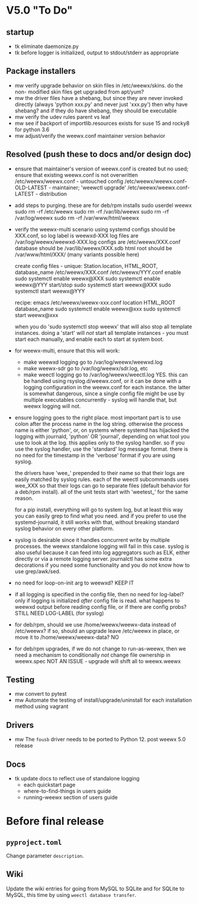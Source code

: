 # V5.0 "To Do"

## startup

- tk eliminate daemonize.py
- tk before logger is initialized, output to stdout/stderr as appropriate

## Package installers

- mw verify upgrade behavior on skin files in /etc/weewx/skins.  do the non-
    modified skin files get upgraded from apt/yum?
- mw the driver files have a shebang, but since they are never invoked directly
    (always 'python xxx.py' and never just 'xxx.py') then why have shebang?
    and if they do have shebang, they should be executable
- mw verify the udev rules parent vs leaf
- mw see if backport of importlib.resources exists for suse 15 and rocky8 for python 3.6
- mw adjust/verify the weewx.conf maintainer version behavior

## Resolved (push these to docs and/or design doc)

- ensure that maintainer's version of weewx.conf is created but no used; ensure
    that existing weewx.conf is not overwritten
    /etc/weewx/weewx.conf - untouched config
    /etc/weewx/weewx.conf-OLD-LATEST - maintainer; 'weewctl upgrade'
    /etc/weewx/weewx.conf-LATEST - distribution

- add steps to purging.  these are for deb/rpm installs
    sudo userdel weewx
    sudo rm -rf /etc/weewx
    sudo rm -rf /var/lib/weewx
    sudo rm -rf /var/log/weewx
    sudo rm -rf /var/www/html/weewx

- verify the weewx-multi scenario using systemd
    configs should be XXX.conf, so log label is weewxd-XXX
      log files are /var/log/weewx/weewxd-XXX.log
      configs are /etc/weewx/XXX.conf
      database should be /var/lib/weewx/XXX.sdb
      html root should be /var/www/html/XXX/ (many variants possible here)

    create config files - unique: Station.location, HTML_ROOT, database_name
      /etc/weewx/XXX.conf
      /etc/weewx/YYY.conf
    enable
      sudo systemctl enable weewx@XXX
      sudo systemctl enable weewx@YYY
    start/stop
      sudo systemctl start weewx@XXX
      sudo systemctl start weewx@YYY

    recipe:
    emacs /etc/weewx/weewx-xxx.conf
       location
       HTML_ROOT
       database_name
    sudo systemctl enable weewx@xxx
    sudo systemctl start weewx@xxx

    when you do 'sudo systemctl stop weewx' that will also stop all template
    instances.  doing a 'start' will *not* start all template instances - you
    must start each manually, and enable each to start at system boot.

- for weewx-multi, ensure that this will work:
    - make weewxd logging go to /var/log/weewx/weewxd.log
    - make weewx-sdr go to /var/log/weewx/sdr.log, etc
    - make weectl logging go to /var/log/weewx/weectl.log 
  YES. this can be handled using rsyslog.d/weewx.conf, or it can be done with
  a logging configuration in the weewx.conf for each instance.  the latter is
  somewhat dangerous, since a single config file might be use by multiple
  executables concurrently - syslog will handle that, but weewx logging will
  not.
  
- ensure logging goes to the right place.  most important part is to use colon
    after the process name in the log string.  otherwise the process name is
    either 'python', or, on systems where systemd has hijacked the logging with
    journald, 'python' OR 'journal', depending on what tool you use to look at
    the log.  this applies only to the syslog handler.  so if you use the
    syslog handler, use the 'standard' log message format.  there is no need
    for the timestamp in the 'verbose' format if you are using syslog.

    the drivers have 'wee_' prepended to their name so that their logs are
    easily matched by syslog rules.  each of the weectl subcommands uses
    wee_XXX so that their logs can go to separate files (default behavior
    for a deb/rpm install).  all of the unit tests start with 'weetest_' for
    the same reason.

    for a pip install, everything will go to system log, but at least this way
    you can easily grep to find what you need.  and if you prefer to use the
    systemd-journald, it still works with that, without breaking standard
    syslog behavior on every other platform.

- syslog is desirable since it handles concurrent write by multiple processes.
    the weewx standalone logging will fail in this case.  syslog is also useful
    because it can feed into log aggregators such as ELK, either directly or
    via a remote logging server.  journalctl has some extra decorations if
    you need some functionality and you do not know how to use grep/awk/sed.

- no need for loop-on-init arg to weewxd?
   KEEP IT

- if all logging is specified in the config file, then no need for log-label?
   only if logging is initialized *after* config file is read.  what happens
   to weewxd output before reading config file, or if there are config probs?
   STILL NEED LOG-LABEL (for syslog)

- for deb/rpm, should we use /home/weewx/weewx-data instead of /etc/weewx?
   if so, should an upgrade leave /etc/weewx in place, or move it to
   /home/weewx/weewx-data?
   NO

- for deb/rpm upgrades, if we do not change to run-as-weewx, then we need
   a mechanism to conditionally *not* change file ownership in weewx.spec
   NOT AN ISSUE - upgrade will shift all to weewx.weewx

## Testing

- mw convert to pytest
- mw Automate the testing of install/upgrade/uninstall for each installation
method using vagrant


## Drivers

- mw The `fousb` driver needs to be ported to Python 12.  post weewx 5.0 release


## Docs

- tk update docs to reflect use of standalone logging
  - each quickstart page
  - where-to-find-things in users guide
  - running-weewx section of users guide



# Before final release

## `pyproject.toml`

Change parameter `description`.


## Wiki

Update the wiki entries for going from MySQL to SQLite and for SQLite to MySQL,
this time by using `weectl database transfer`.

